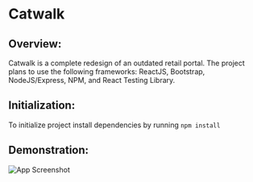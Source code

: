 # Catwalk

## Overview:
Catwalk is a complete redesign of an outdated retail portal. The project plans to use the following frameworks: ReactJS, Bootstrap, NodeJS/Express, NPM, and React Testing Library.

## Initialization:
To initialize project install dependencies by running `npm install `

## Demonstration:
![App Screenshot](https://github.com/khristian-lopez/testrepo/blob/main/test.gif)

